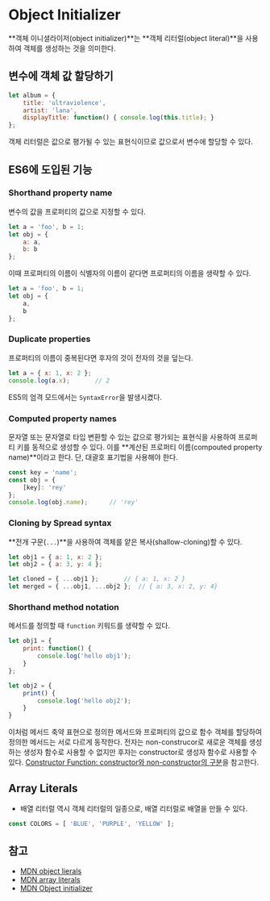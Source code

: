 # Object Initializer

**객체 이니셜라이저(object initializer)**는 **객체 리터럴(object literal)**을 사용하여 객체를 생성하는 것을 의미한다.



## 변수에 객체 값 할당하기

```js
let album = {
    title: 'ultraviolence',
    artist: 'lana',
    displayTitle: function() { console.log(this.title); }
};
```

객체 리터럴은 값으로 평가될 수 있는 표현식이므로 값으로서 변수에 할당할 수 있다.



## ES6에 도입된 기능

### Shorthand property name

변수의 값을 프로퍼티의 값으로 지정할 수 있다.

```js
let a = 'foo', b = 1;
let obj = {
    a: a,
    b: b
};
```

이때 프로퍼티의 이름이 식별자의 이름이 같다면 프로퍼티의 이름을 생략할 수 있다.

```js
let a = 'foo', b = 1;
let obj = {
    a,
    b
};
```



### Duplicate properties

프로퍼티의 이름이 중복된다면 후자의 것이 전자의 것을 덮는다.

```js
let a = { x: 1, x: 2 };
console.log(a.x);		// 2
```

ES5의 엄격 모드에서는 `SyntaxError`을 발생시켰다.



### Computed property names

문자열 또는 문자열로 타입 변환할 수 있는 값으로 평가되는 표현식을 사용하여 프로퍼티 키를 동적으로 생성할 수 있다. 이를 **계산된 프로퍼티 이름(compouted property name)**이라고 한다. 단, 대괄호 표기법을 사용해야 한다.

```js
const key = 'name';
const obj = {
    [key]: 'rey'
};
console.log(obj.name);		// 'rey'
```



### Cloning by Spread syntax

**전개 구문(`...`)**을 사용하여 객체를 얕은 복사(shallow-cloning)할 수 있다.

```js
let obj1 = { a: 1, x: 2 };
let obj2 = { a: 3, y: 4 };

let cloned = { ...obj1 };		// { a: 1, x: 2 }
let merged = { ...obj1, ...obj2 };	// { a: 3, x: 2, y: 4}
```



### Shorthand method notation

메서드를 정의할 때 `function` 키워드를 생략할 수 있다.

```js
let obj1 = {
    print: function() {
        console.log('hello obj1');
    }
};

let obj2 = {
    print() {
        console.log('hello obj2');
    }
}
```

이처럼 메서드 축약 표현으로 정의한 메서드와 프로퍼티의 값으로 함수 객체를 할당하여 정의한 메서드는 서로 다르게 동작한다. 전자는 non-construcor로 새로운 객체를 생성하는 생성자 함수로 사용할 수 없지만 후자는 constructor로 생성자 함수로 사용할 수 있다. [Constructor Function: constructor와 non-constructor의 구분](https://github.com/leegwae/study-javascript/blob/main/Constructor%20Function.md#constructor와-non-constructor의-구분)을 참고한다.



## Array Literals

- 배열 리터럴 역시 객체 리터럴의 일종으로, 배열 리터럴로 배열을 만들 수 있다.

```js
const COLORS = [ 'BLUE', 'PURPLE', 'YELLOW' ];
```



## 참고

- [MDN object lierals](https://developer.mozilla.org/en-US/docs/Web/JavaScript/Guide/Grammar_and_types#object_literals)
- [MDN array literals](https://developer.mozilla.org/en-US/docs/Web/JavaScript/Guide/Grammar_and_types#array_literals)
- [MDN Object initializer](https://developer.mozilla.org/en-US/docs/Web/JavaScript/Reference/Operators/Object_initializer)
